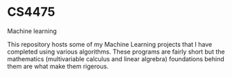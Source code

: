 # CS4475
Machine learning 

This repository hosts some of my Machine Learning projects that I have completed using various algorithms. These programs are fairly short but the mathematics (multivariable calculus and linear algrebra) foundations behind them are what make them rigerous. 
